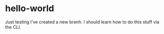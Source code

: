 # hello-world
Just testing
I've created a new branh. I should learn how to do this stuff via the CLI. 
